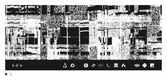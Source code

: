 <img src="./banner.png">
<details><summary> :: </summary>
<!--START_SECTION:waka-->

```
From: 09 August 2024 - To: 17 December 2024

Total Time: 798 hrs 48 mins

Python                     238 hrs 14 mins ///////------------------   27.90 %
PHP                        156 hrs 51 mins /////--------------------   18.37 %
Text                       57 hrs 36 mins  //-----------------------   06.75 %
Other                      55 hrs 4 mins   //-----------------------   06.45 %
```

<!--END_SECTION:waka-->
</details>

